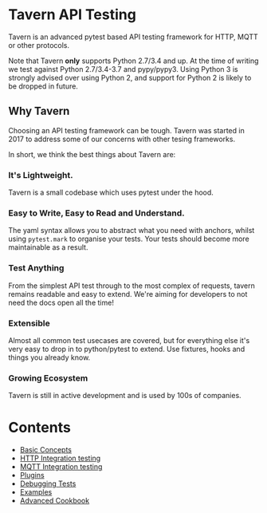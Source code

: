 
# Tavern API Testing

Tavern is an advanced pytest based API testing framework for HTTP, MQTT or other protocols.

Note that Tavern **only** supports Python 2.7/3.4 and up. At the time of writing we
test against Python 2.7/3.4-3.7 and pypy/pypy3. Using Python 3 is strongly
advised over using Python 2, and support for Python 2 is likely to be dropped in
future.

## Why Tavern

Choosing an API testing framework can be tough. Tavern was started in 2017 to address some of our concerns with other tesing frameworks.

In short, we think the best things about Tavern are:

### It's Lightweight.
Tavern is a small codebase which uses pytest under the hood.

### Easy to Write, Easy to Read and Understand.
The yaml syntax allows you to abstract what you need with anchors, whilst using `pytest.mark` to organise your tests. Your tests should become more maintainable as a result.

### Test Anything
From the simplest API test through to the most complex of requests, tavern remains readable and easy to extend. We're aiming for developers to not need the docs open all the time!

### Extensible
Almost all common test usecases are covered, but for everything else it's very easy to drop in to python/pytest to extend. Use fixtures, hooks and things you already know.

### Growing Ecosystem
Tavern is still in active development and is used by 100s of companies.

# Contents

* [Basic Concepts](basics.md)
* [HTTP Integration testing](http.md)
* [MQTT Integration testing](mqtt.md)
* [Plugins](plugins.md)
* [Debugging Tests](debugging.md)
* [Examples](examples.md)
* [Advanced Cookbook](cookbook.md)
